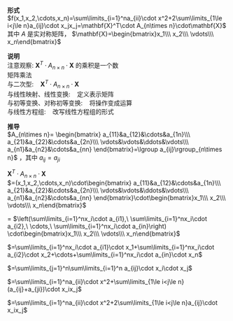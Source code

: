 **形式**    
 $f(x_1,x_2,\cdots,x_n)=\sum\limits_{i=1}^na_{ii}\cdot x^2+2\sum\limits_{1\le i<j\le n}a_{ij}\cdot x_jx_j=\mathbf{X}^T\cdot A_{n\times n}\cdot\mathbf{X}$     
其中 $A$ 是实对称矩阵， $\mathbf{X}=\begin{bmatrix}x_1\\\ x_2\\\ \vdots\\\ x_n\end{bmatrix}$     
    
**说明**    
注意观察:  $\mathbf{X}^T\cdot A_{n\times n}\cdot\mathbf{X}$ 的乘积是一个数    
矩阵乘法    
与二次型: $\enspace$   $\mathbf{X}^T\cdot A_{n\times n}\cdot\mathbf{X}$     
与线性映射、线性变换: $\enspace$  定义表示矩阵    
与初等变换、对称初等变换: $\enspace$  将操作变成运算    
与线性方程组: $\enspace$  改写线性方程组的形式    
    
**推导**     
 $A_{n\times n}=    
\begin{bmatrix}    
a_{11}&a_{12}&\cdots&a_{1n}\\\ a_{21}&a_{22}&\cdots&a_{2n}\\\ \vdots&\vdots&\ddots&\vdots\\\ a_{n1}&a_{n2}&\cdots&a_{nn}    
\end{bmatrix}=\lgroup a_{ij}\rgroup_{n\times n}$ ，其中 $a_{ij}=a_{ji}$     
    
 $\mathbf{X}^T\cdot A_{n\times n}\cdot\mathbf{X}$     
 $=(x_1,x_2,\cdots,x_n)\cdot\begin{bmatrix}    
a_{11}&a_{12}&\cdots&a_{1n}\\\ a_{21}&a_{22}&\cdots&a_{2n}\\\ \vdots&\vdots&\ddots&\vdots\\\ a_{n1}&a_{n2}&\cdots&a_{nn}    
\end{bmatrix}\cdot\begin{bmatrix}x_1\\\ x_2\\\ \vdots\\\ x_n\end{bmatrix}$     
    
= $\left(\sum\limits_{i=1}^nx_i\cdot a_{i1},\ \sum\limits_{i=1}^nx_i\cdot a_{i2},\ \cdots,\ \sum\limits_{i=1}^nx_i\cdot a_{in}\right)    
\cdot\begin{bmatrix}x_1\\\ x_2\\\ \vdots\\\ x_n\end{bmatrix}$     
    
 $=\sum\limits_{i=1}^nx_i\cdot a_{i1}\cdot x_1+\sum\limits_{i=1}^nx_i\cdot a_{i2}\cdot x_2+\cdots+\sum\limits_{i=1}^nx_i\cdot a_{in}\cdot x_n$     
    
 $=\sum\limits_{j=1}^n\sum\limits_{i=1}^n a_{ij}\cdot x_i\cdot x_j$     
    
 $=\sum\limits_{i=1}^na_{ii}\cdot x^2+\sum\limits_{1\le i<j\le n}(a_{ij}+a_{ji})\cdot x_ix_j$     
    
 $=\sum\limits_{i=1}^na_{ii}\cdot x^2+2\sum\limits_{1\le i<j\le n}a_{ij}\cdot x_ix_j$     
